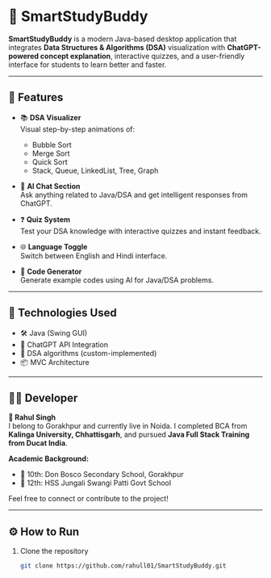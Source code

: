 # 🚀 SmartStudyBuddy

**SmartStudyBuddy** is a modern Java-based desktop application that integrates **Data Structures & Algorithms (DSA)** visualization with **ChatGPT-powered concept explanation**, interactive quizzes, and a user-friendly interface for students to learn better and faster.

---

## 🧠 Features

- 📚 **DSA Visualizer**  
  Visual step-by-step animations of:
  - Bubble Sort
  - Merge Sort
  - Quick Sort
  - Stack, Queue, LinkedList, Tree, Graph

- 💬 **AI Chat Section**  
  Ask anything related to Java/DSA and get intelligent responses from ChatGPT.

- ❓ **Quiz System**  
  Test your DSA knowledge with interactive quizzes and instant feedback.

- 🌐 **Language Toggle**  
  Switch between English and Hindi interface.

- 🧩 **Code Generator**  
  Generate example codes using AI for Java/DSA problems.

---

## 🔧 Technologies Used

- 🛠️ Java (Swing GUI)
- 🤖 ChatGPT API Integration
- 🧮 DSA algorithms (custom-implemented)
- 📦 MVC Architecture

---

## 🧑‍💻 Developer

**👋 Rahul Singh**  
I belong to Gorakhpur and currently live in Noida. I completed BCA from **Kalinga University, Chhattisgarh**, and pursued **Java Full Stack Training from Ducat India**.

**Academic Background:**
- 🏫 10th: Don Bosco Secondary School, Gorakhpur  
- 🏫 12th: HSS Jungali Swangi Patti Govt School

Feel free to connect or contribute to the project!

---

## ⚙️ How to Run

1. Clone the repository  
   ```bash
   git clone https://github.com/rahull01/SmartStudyBuddy.git
